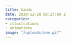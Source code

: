 ```yaml
---
title: hands
date: 2020-12-20 05:27:00 Z
categories:
- illustrations
- animations
image: "/uploads/one.gif"
---
```

